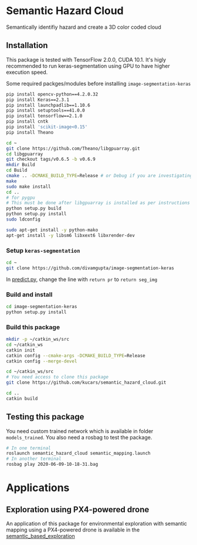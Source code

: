 # Semantic Hazard Cloud
Semantically identifiy hazard and create a 3D color coded cloud

## Installation
This package is tested with TensorFlow 2.0.0, CUDA 10.1. It's higly recommended to run keras-segmentation using GPU to have higher execution speed.

Some required packges/modules before installing `image-segmentation-keras`
```sh
pip install opencv-python==4.2.0.32
pip install Keras==2.3.1
pip install launchpadlib==1.10.6
pip install setuptools==41.0.0
pip install tensorflow==2.1.0
pip install cntk
pip install 'scikit-image<0.15'
pip install Theano

cd ~
git clone https://github.com/Theano/libgpuarray.git
cd libgpuarray
git checkout tags/v0.6.5 -b v0.6.9
mkdir Build
cd Build
cmake .. -DCMAKE_BUILD_TYPE=Release # or Debug if you are investigating a crash
make
sudo make install
cd ..
# for pygpu
# This must be done after libgpuarray is installed as per instructions above.
python setup.py build
python setup.py install
sudo ldconfig

sudo apt-get install -y python-mako
apt-get install -y libsm6 libxext6 libxrender-dev
```

### Setup `keras-segmentation`

```sh
cd ~
git clone https://github.com/divamgupta/image-segmentation-keras
```

In [predict.py](https://github.com/divamgupta/image-segmentation-keras/blob/master/keras_segmentation/predict.py), change the line with `return pr` to `return seg_img`

### Build and install

```sh
cd image-segmentation-keras
python setup.py install
```

### Build this package
```sh
mkdir -p ~/catkin_ws/src
cd ~/catkin_ws
catkin init
catkin config --cmake-args -DCMAKE_BUILD_TYPE=Release
catkin config --merge-devel

cd ~/catkin_ws/src
# You need access to clone this package
git clone https://github.com/kucars/semantic_hazard_cloud.git

cd ..
catkin build
```

## Testing this package
You need custom trained network which is available in folder `models_trained`. You also need a rosbag to test the package.
```sh
# In one terminal
roslaunch semantic_hazard_cloud semantic_mapping.launch
# In another terminal
rosbag play 2020-06-09-10-18-31.bag
```

# Applications
## Exploration using PX4-powered drone
An application of this package for environmental exploration with semantic mapping using a PX4-powered drone is available in the [semantic_based_exploration](https://github.com/kucars/semantic_based_exploration)

